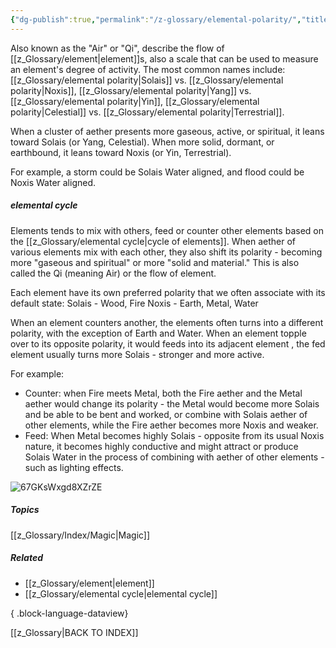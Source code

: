 ```yaml
---
{"dg-publish":true,"permalink":"/z-glossary/elemental-polarity/","title":"Elemental Polarity","hide":true,"dgShowInlineTitle":true,"noteIcon":""}
---
```


Also known as the "Air" or "Qi", describe the flow of [[z_Glossary/element\|element]]s, also a scale that can be used to measure an element's degree of activity. The most common names include: [[z_Glossary/elemental polarity\|Solais]] vs. [[z_Glossary/elemental polarity\|Noxis]], [[z_Glossary/elemental polarity\|Yang]] vs. [[z_Glossary/elemental polarity\|Yin]], [[z_Glossary/elemental polarity\|Celestial]] vs. [[z_Glossary/elemental polarity\|Terrestrial]].

When a cluster of aether presents more gaseous, active, or spiritual, it leans toward Solais (or Yang, Celestial). When more solid, dormant, or earthbound, it leans toward Noxis (or Yin, Terrestrial). 

For example, a storm could be Solais Water aligned, and flood could be Noxis Water aligned. 

##### elemental cycle 
Elements tends to mix with others, feed or counter other elements based on the [[z_Glossary/elemental cycle\|cycle of elements]]. When aether of various elements mix with each other, they also shift its polarity - becoming more "gaseous and spiritual" or more "solid and material." This is also called the Qi (meaning Air) or the flow of element.  

Each element have its own preferred polarity that we often associate with its default state: 
Solais - Wood, Fire
Noxis - Earth, Metal, Water

When an element counters another, the elements often turns into a different polarity, with the exception of Earth and Water. When an element topple over to its opposite polarity, it would feeds into its adjacent element , the fed element usually turns more Solais - stronger and more active. 

For example: 
 - Counter: when Fire meets Metal, both the Fire aether and the Metal aether would change its polarity - the Metal would become more Solais and be able to be bent and worked, or combine with Solais aether of other elements, while the Fire aether becomes more Noxis and weaker. 
 - Feed: When Metal becomes highly Solais - opposite from its usual Noxis nature, it becomes highly conductive and might attract or produce Solais Water in the process of combining with aether of other elements - such as lighting effects. 





![67GKsWxgd8XZrZE](https://i.imgur.com/XMmCVWl.png)



##### Topics
[[z_Glossary/Index/Magic\|Magic]]

##### Related
- [[z_Glossary/element\|element]]
- [[z_Glossary/elemental cycle\|elemental cycle]]

{ .block-language-dataview}

[[z_Glossary\|BACK TO INDEX]]